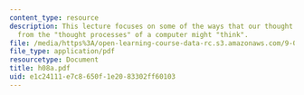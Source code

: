 ```yaml
---
content_type: resource
description: This lecture focuses on some of the ways that our thought processes diverge
  from the "thought processes" of a computer might "think".
file: /media/https%3A/open-learning-course-data-rc.s3.amazonaws.com/9-00-introduction-to-psychology-fall-2004/e1c24111e7c8650f1e2083302ff60103_h08a.pdf
file_type: application/pdf
resourcetype: Document
title: h08a.pdf
uid: e1c24111-e7c8-650f-1e20-83302ff60103
---
```

